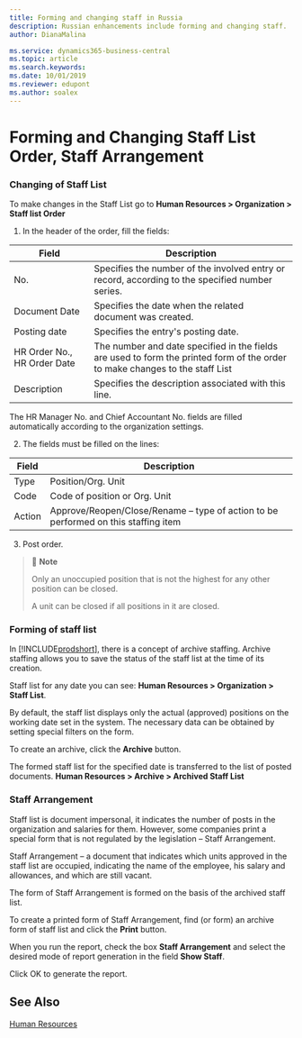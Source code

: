 ```yaml
---
title: Forming and changing staff in Russia
description: Russian enhancements include forming and changing staff.
author: DianaMalina

ms.service: dynamics365-business-central
ms.topic: article
ms.search.keywords:
ms.date: 10/01/2019
ms.reviewer: edupont
ms.author: soalex
---
```

# Forming and Changing Staff List Order, Staff Arrangement

### Changing of Staff List 

To make changes in the Staff List  go to **Human Resources > Organization > Staff list Order** 

1. In the header of the order, fill the fields:

| Field                       | Description                                                  |
| --------------------------- | ------------------------------------------------------------ |
| No.                         | Specifies the number of the involved entry or record, according to the specified number series. |
| Document Date               | Specifies the date when the related document was created.    |
| Posting date                | Specifies the entry's posting date.                          |
| HR Order No., HR Order Date | The number and date specified in the fields are used to form the printed form of the order to make changes to the staff List |
| Description                 | Specifies the description associated with this line.         |

The HR Manager No. and Chief Accountant No. fields are filled automatically according to the organization settings.

2. The fields must be filled on the lines:

| Field  | Description                                                  |
| ------ | ------------------------------------------------------------ |
| Type   | Position/Org. Unit                                           |
| Code   | Code of position or Org. Unit                                |
| Action | Approve/Reopen/Close/Rename – type of action to be performed on this staffing item |

3. Post order.

> :speech_balloon: **Note**
>
> Only an unoccupied position that is not the highest for any other position can be closed. 
>
> A unit can be closed if all positions in it are closed.

### Forming of staff list

In [!INCLUDE[prodshort](../../includes/prodshort.md)], there is a concept of archive staffing. Archive staffing allows you to save the status of the staff list at the time of its creation. 

Staff list for any date you can see: **Human Resources > Organization > Staff List**. 

By default, the staff list displays only the actual (approved) positions on the working date set in the system. The necessary data can be obtained by setting special filters on the form. 

To create an archive, click the **Archive** button. 

The formed staff list for the specified date is transferred to the list of posted documents. **Human Resources > Archive > Archived Staff List**

### Staff Arrangement

Staff list is document impersonal, it indicates the number of posts in the organization and salaries for them. However, some companies print a special form that is not regulated by the legislation – Staff Arrangement. 

Staff Arrangement – a document that indicates which units approved in the staff list are occupied, indicating the name of the employee, his salary and allowances, and which are still vacant. 

The form of  Staff Arrangement is formed on the basis of the archived staff list. 

To create a printed form of Staff Arrangement, find (or form) an archive form of staff list and click the **Print** button.

When you run the report, check the box **Staff Arrangement** and select the desired mode of report generation in the field **Show Staff**.

Click OK to generate the report.

## See Also

[Human Resources](Human-Resources.md)
